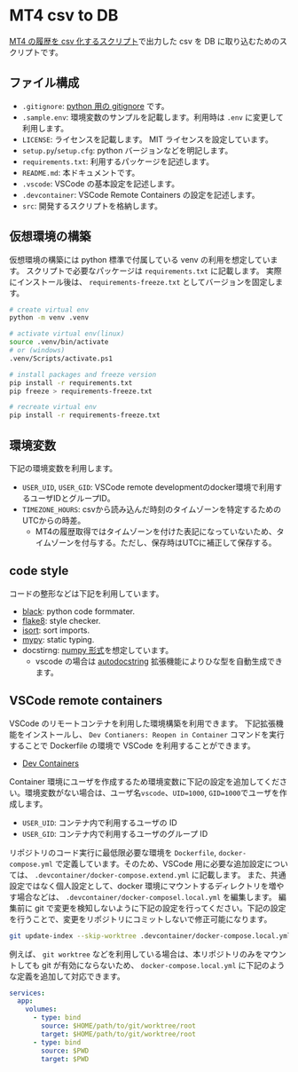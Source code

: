 # MT4 csv to DB

[MT4 の履歴を csv 化するスクリプト](https://github.com/iimuz/til/src/til-20221106/)で出力した csv を DB に取り込むためのスクリプトです。

## ファイル構成

- `.gitignore`: [python 用の gitignore](https://github.com/github/gitignore/blob/main/Python.gitignore) です。
- `.sample.env`: 環境変数のサンプルを記載します。利用時は `.env` に変更して利用します。
- `LICENSE`: ライセンスを記載します。 MIT ライセンスを設定しています。
- `setup.py`/`setup.cfg`: python バージョンなどを明記します。
- `requirements.txt`: 利用するパッケージを記述します。
- `README.md`: 本ドキュメントです。
- `.vscode`: VSCode の基本設定を記述します。
- `.devcontainer`: VSCode Remote Containers の設定を記述します。
- `src`: 開発するスクリプトを格納します。

## 仮想環境の構築

仮想環境の構築には python 標準で付属している venv の利用を想定しています。
スクリプトで必要なパッケージは `requirements.txt` に記載します。
実際にインストール後は、 `requirements-freeze.txt` としてバージョンを固定します。

```sh
# create virtual env
python -m venv .venv

# activate virtual env(linux)
source .venv/bin/activate
# or (windows)
.venv/Scripts/activate.ps1

# install packages and freeze version
pip install -r requirements.txt
pip freeze > requirements-freeze.txt

# recreate virtual env
pip install -r requirements-freeze.txt
```

## 環境変数

下記の環境変数を利用します。

- `USER_UID`, `USER_GID`: VSCode remote developmentのdocker環境で利用するユーザIDとグループID。
- `TIMEZONE_HOURS`: csvから読み込んだ時刻のタイムゾーンを特定するためのUTCからの時差。
  - MT4の履歴取得ではタイムゾーンを付けた表記になっていないため、タイムゾーンを付与する。ただし、保存時はUTCに補正して保存する。

## code style

コードの整形などは下記を利用しています。

- [black](https://github.com/psf/black): python code formmater.
- [flake8](https://github.com/PyCQA/flake8): style checker.
- [isort](https://github.com/PyCQA/isort): sort imports.
- [mypy](https://github.com/python/mypy): static typing.
- docstirng: [numpy 形式](https://numpydoc.readthedocs.io/en/latest/format.html)を想定しています。
  - vscode の場合は [autodocstring](https://marketplace.visualstudio.com/items?itemName=njpwerner.autodocstring) 拡張機能によりひな型を自動生成できます。

## VSCode remote containers

VSCode のリモートコンテナを利用した環境構築を利用できます。
下記拡張機能をインストールし、 `Dev Contianers: Reopen in Container` コマンドを実行することで Dockerfile の環境で VSCode を利用することができます。

- [Dev Containers](https://marketplace.visualstudio.com/items?itemName=ms-vscode-remote.remote-containers)

Container 環境にユーザを作成するため環境変数に下記の設定を追加してください。環境変数がない場合は、ユーザ名`vscode`、`UID=1000`, `GID=1000`でユーザを作成します。

- `USER_UID`: コンテナ内で利用するユーザの ID
- `USER_GID`: コンテナ内で利用するユーザのグループ ID

リポジトリのコード実行に最低限必要な環境を `Dockerfile`, `docker-compose.yml` で定義しています。そのため、VSCode 用に必要な追加設定については、 `.devcontainer/docker-compose.extend.yml` に記載します。
また、共通設定ではなく個人設定として、docker 環境にマウントするディレクトリを増やす場合などは、 `.devcontainer/docker-composel.local.yml` を編集します。
編集前に git で変更を検知しないように下記の設定を行ってください。下記の設定を行うことで、変更をリポジトリにコミットしないで修正可能になります。

```sh
git update-index --skip-worktree .devcontainer/docker-compose.local.yml
```

例えば、 `git worktree` などを利用している場合は、本リポジトリのみをマウントしても git が有効にならないため、 `docker-compose.local.yml` に下記のような定義を追加して対応できます。

```yml
services:
  app:
    volumes:
      - type: bind
        source: $HOME/path/to/git/worktree/root
        target: $HOME/path/to/git/worktree/root
      - type: bind
        source: $PWD
        target: $PWD
```
